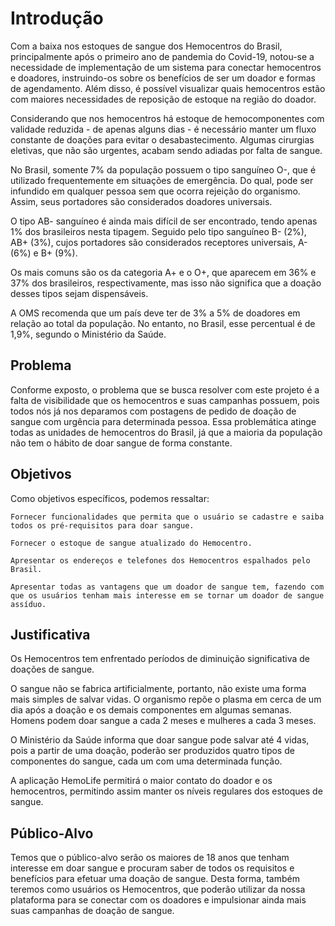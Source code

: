 # Introdução

Com a baixa nos estoques de sangue dos Hemocentros do Brasil, principalmente após o primeiro ano de pandemia do Covid-19, notou-se a necessidade de implementação de um sistema para conectar hemocentros e doadores, instruindo-os sobre os benefícios de ser um doador e formas de agendamento. Além disso, é possível visualizar quais hemocentros estão com maiores necessidades de reposição de estoque na região do doador.  

Considerando que nos hemocentros há estoque de hemocomponentes com validade reduzida - de apenas alguns dias - é necessário manter um fluxo constante de doações para evitar o desabastecimento. Algumas cirurgias eletivas, que não são urgentes, acabam sendo adiadas por falta de sangue. 

No Brasil, somente 7% da população possuem o tipo sanguíneo O-, que é utilizado frequentemente em situações de emergência. Do qual, pode ser infundido em qualquer pessoa sem que ocorra rejeição do organismo. Assim, seus portadores são considerados doadores universais.  

O tipo AB- sanguíneo é ainda mais difícil de ser encontrado, tendo apenas 1% dos brasileiros nesta tipagem. Seguido pelo tipo sanguíneo B- (2%), AB+ (3%), cujos portadores são considerados receptores universais, A- (6%) e B+ (9%).  

Os mais comuns são os da categoria A+ e o O+, que aparecem em 36% e 37% dos brasileiros, respectivamente, mas isso não significa que a doação desses tipos sejam dispensáveis. 

A OMS recomenda que um país deve ter de 3% a 5% de doadores em relação ao total da população. No entanto, no Brasil, esse percentual é de 1,9%, segundo o Ministério da Saúde. 

## Problema
Conforme exposto, o problema que se busca resolver com este projeto é a falta de visibilidade que os hemocentros e suas campanhas possuem, pois todos nós já nos deparamos com postagens de pedido de doação de sangue com urgência para determinada pessoa. Essa problemática atinge todas as unidades de hemocentros do Brasil, já que a maioria da população não tem o hábito de doar sangue de forma constante.  


## Objetivos

Como objetivos específicos, podemos ressaltar: 

    Fornecer funcionalidades que permita que o usuário se cadastre e saiba todos os pré-requisitos para doar sangue. 

    Fornecer o estoque de sangue atualizado do Hemocentro. 

    Apresentar os endereços e telefones dos Hemocentros espalhados pelo Brasil. 

    Apresentar todas as vantagens que um doador de sangue tem, fazendo com que os usuários tenham mais interesse em se tornar um doador de sangue assíduo.   

## Justificativa

Os Hemocentros tem enfrentado períodos de diminuição significativa de doações de sangue. 

O sangue não se fabrica artificialmente, portanto, não existe uma forma mais simples de salvar vidas. O organismo repõe o plasma em cerca de um dia após a doação e os demais componentes em algumas semanas. Homens podem doar sangue a cada 2 meses e mulheres a cada 3 meses.  

O Ministério da Saúde informa que doar sangue pode salvar até 4 vidas, pois a partir de uma doação, poderão ser produzidos quatro tipos de componentes do sangue, cada um com uma determinada função. 

A aplicação HemoLife permitirá o maior contato do doador e os hemocentros, permitindo assim manter os níveis regulares dos estoques de sangue. 

## Público-Alvo

Temos que o público-alvo serão os maiores de 18 anos que tenham interesse em doar sangue e procuram saber de todos os requisitos e benefícios para efetuar uma doação de sangue. Desta forma, também teremos como usuários os Hemocentros, que poderão utilizar da nossa plataforma para se conectar com os doadores e impulsionar ainda mais suas campanhas de doação de sangue. 
